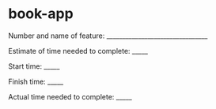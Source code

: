 # book-app
Number and name of feature: ________________________________

Estimate of time needed to complete: _____

Start time: _____

Finish time: _____

Actual time needed to complete: _____